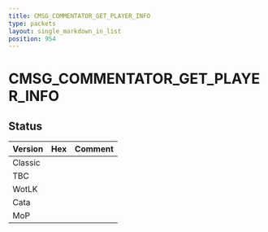 ```yaml
---
title: CMSG_COMMENTATOR_GET_PLAYER_INFO
type: packets
layout: single_markdown_in_list
position: 954
---
```


# CMSG_COMMENTATOR_GET_PLAYER_INFO

## Status

Version | Hex | Comment
---------- | ---------- | ---------- 
Classic |  |  
TBC |  |  
WotLK |  |  
Cata |  |  
MoP |  |  